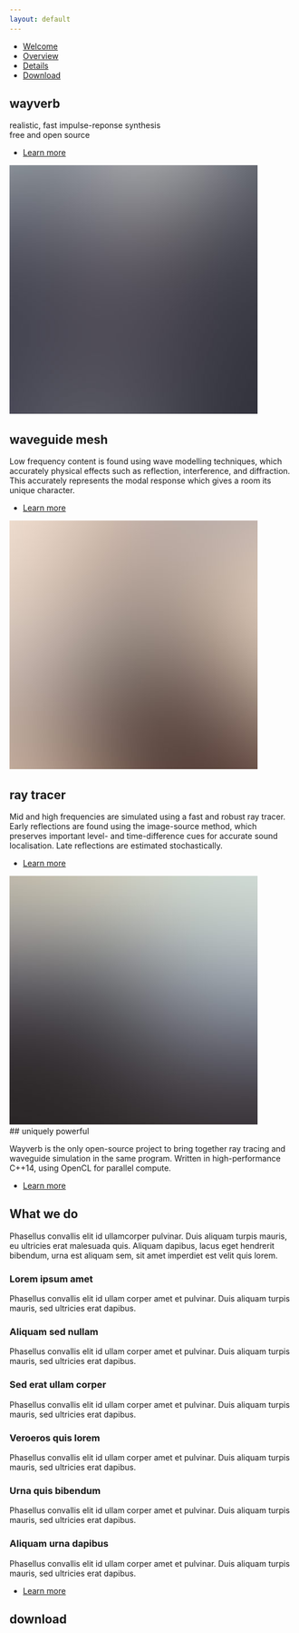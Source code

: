 ```yaml
---
layout: default
---
```


<!-- Sidebar -->
<section id="sidebar">
<div class="inner">
<nav>
<ul>
<li><a href="#intro">Welcome</a></li>
<li><a href="#one">Overview</a></li>
<li><a href="#two">Details</a></li>
<li><a href="#three">Download</a></li>
</ul>
</nav>
</div>
</section>

<!-- Wrapper -->
<div id="wrapper">

<!-- Intro -->
<section id="intro" class="wrapper style1 fullscreen fade-up">
<div class="inner">

# wayverb

realistic, fast impulse-reponse synthesis<br>free and open source

<ul class="actions">
<li><a href="#one" class="button scrolly">Learn more</a></li>
</ul>

</div>
</section>

<!-- One -->
<section id="one" class="wrapper style2 spotlights">

<section>
<a href="#" class="image"><img src="images/pic02.jpg" alt="" data-position="top center" /></a>
<div class="content">
<div class="inner">

## waveguide mesh

Low frequency content is found using wave modelling techniques, which accurately physical effects such as reflection, interference, and diffraction.
This accurately represents the modal response which gives a room its unique character.

<ul class="actions">
<li><a href="/waveguide/" class="button">Learn more</a></li>
</ul>
</div>
</div>
</section>

<section>
<a href="#" class="image"><img src="images/pic01.jpg" alt="" data-position="center center" /></a>
<div class="content">
<div class="inner">

## ray tracer

Mid and high frequencies are simulated using a fast and robust ray tracer.
Early reflections are found using the image-source method, which preserves important level- and time-difference cues for accurate sound localisation.
Late reflections are estimated stochastically.

<ul class="actions">
<li><a href="/raytracer/" class="button">Learn more</a></li>
</ul>
</div>
</div>
</section>

<section>
<a href="#" class="image"><img src="images/pic03.jpg" alt="" data-position="25% 25%" /></a>
<div class="content">
<div class="inner">
## uniquely powerful

Wayverb is the only open-source project to bring together ray tracing and waveguide simulation in the same program.
Written in high-performance C++14, using OpenCL for parallel compute.

<ul class="actions">
<li><a href="#" class="button">Learn more</a></li>
</ul>
</div>
</div>
</section>

</section>

<!-- Two -->
<section id="two" class="wrapper style3 fade-up">

<div class="inner">
<h2>What we do</h2>
<p>Phasellus convallis elit id ullamcorper pulvinar. Duis aliquam turpis mauris, eu ultricies erat malesuada quis. Aliquam dapibus, lacus eget hendrerit bibendum, urna est aliquam sem, sit amet imperdiet est velit quis lorem.</p>
<div class="features">
<section>
<span class="icon major fa-code"></span>
<h3>Lorem ipsum amet</h3>
<p>Phasellus convallis elit id ullam corper amet et pulvinar. Duis aliquam turpis mauris, sed ultricies erat dapibus.</p>
</section>
<section>
<span class="icon major fa-lock"></span>
<h3>Aliquam sed nullam</h3>
<p>Phasellus convallis elit id ullam corper amet et pulvinar. Duis aliquam turpis mauris, sed ultricies erat dapibus.</p>
</section>
<section>
<span class="icon major fa-cog"></span>
<h3>Sed erat ullam corper</h3>
<p>Phasellus convallis elit id ullam corper amet et pulvinar. Duis aliquam turpis mauris, sed ultricies erat dapibus.</p>
</section>
<section>
<span class="icon major fa-desktop"></span>
<h3>Veroeros quis lorem</h3>
<p>Phasellus convallis elit id ullam corper amet et pulvinar. Duis aliquam turpis mauris, sed ultricies erat dapibus.</p>
</section>
<section>
<span class="icon major fa-chain"></span>
<h3>Urna quis bibendum</h3>
<p>Phasellus convallis elit id ullam corper amet et pulvinar. Duis aliquam turpis mauris, sed ultricies erat dapibus.</p>
</section>
<section>
<span class="icon major fa-diamond"></span>
<h3>Aliquam urna dapibus</h3>
<p>Phasellus convallis elit id ullam corper amet et pulvinar. Duis aliquam turpis mauris, sed ultricies erat dapibus.</p>
</section>
</div>
<ul class="actions">
<li><a href="#" class="button">Learn more</a></li>
</ul>
</div>

</section>

<section id="three" class="wrapper style1 fade-up">
<div class="inner">
<h2>download</h2>
</div>
</section>

</div>
